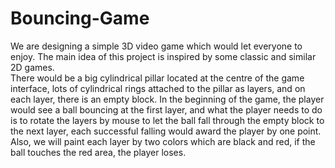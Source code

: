 # Bouncing-Game

We are designing a simple 3D video game which would let everyone to enjoy. 
The main idea of this project is inspired by some classic and similar 2D games.  
There would be a big cylindrical pillar located at the centre of the game interface, 
lots of cylindrical rings attached to the pillar as layers, and on each layer, there is an empty block. 
In the beginning of the game, the player would see a ball bouncing at the first layer, 
and what the player needs to do is to rotate the layers by mouse to let the ball fall through the empty block to the next layer, 
each successful falling would award the player by one point. Also, we will paint each layer by two colors which are black and red, 
if the ball touches the red area, the player loses.  
